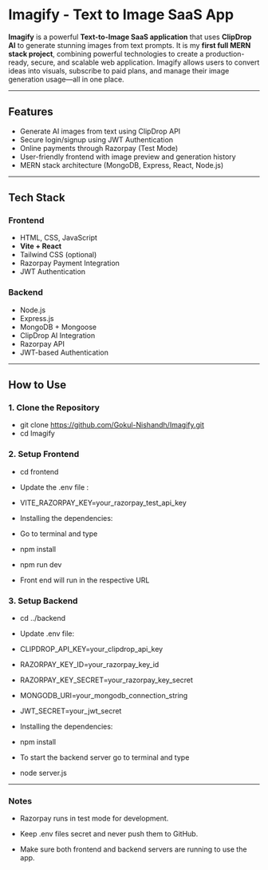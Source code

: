 
#  Imagify - Text to Image SaaS App

**Imagify** is a powerful **Text-to-Image SaaS application** that uses **ClipDrop AI** to generate stunning images from text prompts. It is my **first full MERN stack project**, combining powerful technologies to create a production-ready, secure, and scalable web application. Imagify allows users to convert ideas into visuals, subscribe to paid plans, and manage their image generation usage—all in one place.

---

##  Features

-  Generate AI images from text using ClipDrop API  
-  Secure login/signup using JWT Authentication  
-  Online payments through Razorpay (Test Mode)  
-  User-friendly frontend with image preview and generation history  
-  MERN stack architecture (MongoDB, Express, React, Node.js)

---

##  Tech Stack

###  Frontend
- HTML, CSS, JavaScript
- **Vite + React**
- Tailwind CSS (optional)
- Razorpay Payment Integration
- JWT Authentication

###  Backend
- Node.js
- Express.js
- MongoDB + Mongoose
- ClipDrop AI Integration
- Razorpay API
- JWT-based Authentication

---

##  How to Use

### 1. Clone the Repository

 - git clone https://github.com/Gokul-Nishandh/Imagify.git
 - cd Imagify

### 2. Setup Frontend

 - cd frontend
 - Update the .env file :
 - VITE_RAZORPAY_KEY=your_razorpay_test_api_key

 - Installing the dependencies:
 - Go to terminal and type 
 - npm install
 - npm run dev

 - Front end will run in the respective URL
###  3. Setup Backend

 - cd ../backend

 - Update .env file:
 - CLIPDROP_API_KEY=your_clipdrop_api_key
 - RAZORPAY_KEY_ID=your_razorpay_key_id
 - RAZORPAY_KEY_SECRET=your_razorpay_key_secret
 - MONGODB_URI=your_mongodb_connection_string
 - JWT_SECRET=your_jwt_secret

 - Installing the  dependencies:
 - npm install

 - To start the backend server go to terminal and type
 - node server.js
---
###  Notes
 - Razorpay runs in test mode for development.

 - Keep .env files secret and never push them to GitHub.

 - Make sure both frontend and backend servers are running to use the app.
